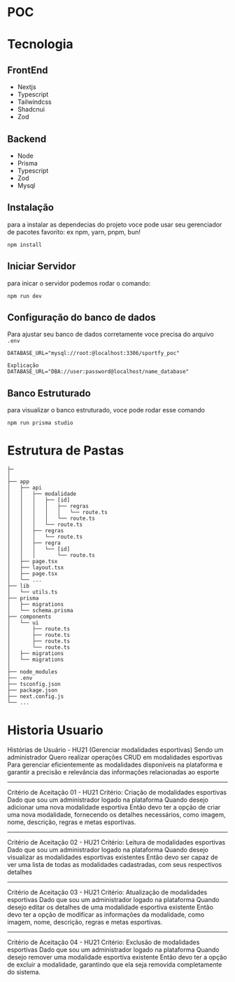 # POC

# Tecnologia

## FrontEnd
- Nextjs
- Typescript
- Tailwindcss
- Shadcnui
- Zod

## Backend
- Node
- Prisma
- Typescript
- Zod
- Mysql

## Instalação
para a instalar as dependecias do projeto voce pode usar seu gerenciador de pacotes favorito: ex npm, yarn, pnpm, bun!
```
npm install
```

## Iniciar Servidor
para inicar o servidor podemos rodar o comando:
```
npm run dev
```

## Configuração do banco de dados
Para ajustar seu banco de dados corretamente voce precisa do arquivo `.env`
```
DATABASE_URL="mysql://root:@localhost:3306/sportfy_poc"

Explicação
DATABASE_URL="DBA://user:password@localhost/name_database"
```

## Banco Estruturado
para visualizar o banco estruturado, voce pode rodar esse comando
```
npm run prisma studio
```


# Estrutura de Pastas
```
├─ 
│
├── app
│   ├── api
│   │   ├── modalidade
│   │   │   ├── [id]
│   │   │   │   ├── regras
│   │   │   │   │   └── route.ts
│   │   │   │   └── route.ts
│   │   │   └── route.ts
│   │   ├── regras
│   │   │   └── route.ts
│   │   ├── regra
│   │   │   └── [id]
│   │   │       └── route.ts
│   ├── page.tsx
│   ├── layout.tsx
│   ├── page.tsx
│   └── ...
├── lib
│   └── utils.ts
├── prisma
│   ├── migrations
│   └── schema.prisma
├── components
│   └── ui
│       ├── route.ts
│       ├── route.ts
│       ├── route.ts
│       └── route.ts
│   ├── migrations
│   └── migrations
│   
├── node_modules
├── .env
├── tsconfig.json
├── package.json
├── next.config.js
└── ...
```

# Historia Usuario

Histórias de Usuário - HU21 (Gerenciar modalidades esportivas)
Sendo um administrador
Quero realizar operações CRUD em modalidades esportivas
Para gerenciar eficientemente as modalidades disponíveis na plataforma e garantir a precisão e relevância das informações relacionadas ao esporte

---

Critério de Aceitação 01 - HU21
Critério: Criação de modalidades esportivas
Dado que sou um administrador logado na plataforma
Quando desejo adicionar uma nova modalidade esportiva
Então devo ter a opção de criar uma nova modalidade, fornecendo os detalhes necessários, como imagem, nome, descrição, regras e metas esportivas.

---

Critério de Aceitação 02 - HU21
Critério: Leitura de modalidades esportivas
Dado que sou um administrador logado na plataforma
Quando desejo visualizar as modalidades esportivas existentes
Então devo ser capaz de ver uma lista de todas as modalidades cadastradas, com seus respectivos detalhes

---

Critério de Aceitação 03 - HU21
Critério: Atualização de modalidades esportivas
Dado que sou um administrador logado na plataforma
Quando desejo editar os detalhes de uma modalidade esportiva existente
Então devo ter a opção de modificar as informações da modalidade, como imagem, nome, descrição, regras e metas esportivas.

---

Critério de Aceitação 04 - HU21
Critério: Exclusão de modalidades esportivas
Dado que sou um administrador logado na plataforma
Quando desejo remover uma modalidade esportiva existente
Então devo ter a opção de excluir a modalidade, garantindo que ela seja removida completamente do sistema.

